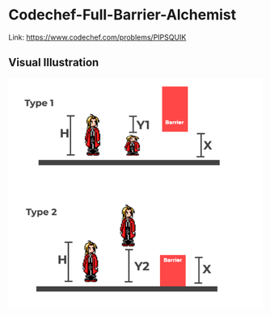 # Codechef-Full-Barrier-Alchemist
Link: https://www.codechef.com/problems/PIPSQUIK
## Visual Illustration
![](vis.PNG)
